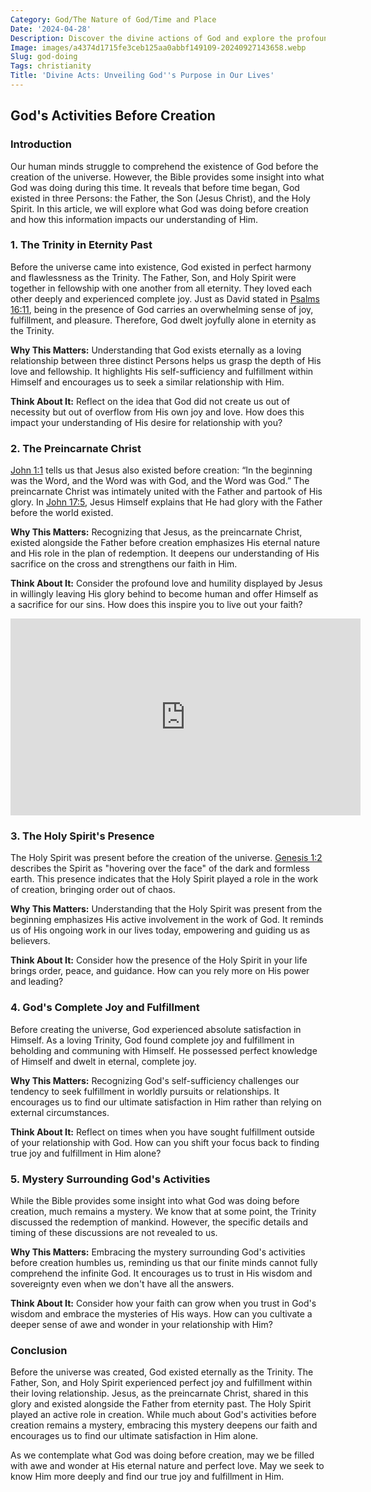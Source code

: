 ```yaml
---
Category: God/The Nature of God/Time and Place
Date: '2024-04-28'
Description: Discover the divine actions of God and explore the profound impact of His interventions in this insightful article. Delve into the mysteries of God's workings and be inspired by His omnipotent presence.
Image: images/a4374d1715fe3ceb125aa0abbf149109-20240927143658.webp
Slug: god-doing
Tags: christianity
Title: 'Divine Acts: Unveiling God''s Purpose in Our Lives'
---
```


## God's Activities Before Creation

### Introduction

Our human minds struggle to comprehend the existence of God before the creation of the universe. However, the Bible provides some insight into what God was doing during this time. It reveals that before time began, God existed in three Persons: the Father, the Son (Jesus Christ), and the Holy Spirit. In this article, we will explore what God was doing before creation and how this information impacts our understanding of Him.

### 1. The Trinity in Eternity Past

Before the universe came into existence, God existed in perfect harmony and flawlessness as the Trinity. The Father, Son, and Holy Spirit were together in fellowship with one another from all eternity. They loved each other deeply and experienced complete joy. Just as David stated in [Psalms 16:11](https://www.bibleref.com/Psalms/16/Psalms-16-11.html), being in the presence of God carries an overwhelming sense of joy, fulfillment, and pleasure. Therefore, God dwelt joyfully alone in eternity as the Trinity.

**Why This Matters:** Understanding that God exists eternally as a loving relationship between three distinct Persons helps us grasp the depth of His love and fellowship. It highlights His self-sufficiency and fulfillment within Himself and encourages us to seek a similar relationship with Him.

**Think About It:** Reflect on the idea that God did not create us out of necessity but out of overflow from His own joy and love. How does this impact your understanding of His desire for relationship with you?

### 2. The Preincarnate Christ

[John 1:1](https://www.bibleref.com/John/1/John-1-1.html) tells us that Jesus also existed before creation: “In the beginning was the Word, and the Word was with God, and the Word was God.” The preincarnate Christ was intimately united with the Father and partook of His glory. In [John 17:5](https://www.bibleref.com/John/17/John-17-5.html), Jesus Himself explains that He had glory with the Father before the world existed.

**Why This Matters:** Recognizing that Jesus, as the preincarnate Christ, existed alongside the Father before creation emphasizes His eternal nature and His role in the plan of redemption. It deepens our understanding of His sacrifice on the cross and strengthens our faith in Him.

**Think About It:** Consider the profound love and humility displayed by Jesus in willingly leaving His glory behind to become human and offer Himself as a sacrifice for our sins. How does this inspire you to live out your faith?


<iframe width="560" height="315" src="https://www.youtube.com/embed/QPywCD-TSd0" frameborder="0" allow="autoplay; encrypted-media" allowfullscreen></iframe>


### 3. The Holy Spirit's Presence

The Holy Spirit was present before the creation of the universe. [Genesis 1:2](https://www.bibleref.com/Genesis/1/Genesis-1-2.html) describes the Spirit as "hovering over the face" of the dark and formless earth. This presence indicates that the Holy Spirit played a role in the work of creation, bringing order out of chaos.

**Why This Matters:** Understanding that the Holy Spirit was present from the beginning emphasizes His active involvement in the work of God. It reminds us of His ongoing work in our lives today, empowering and guiding us as believers.

**Think About It:** Consider how the presence of the Holy Spirit in your life brings order, peace, and guidance. How can you rely more on His power and leading?

### 4. God's Complete Joy and Fulfillment

Before creating the universe, God experienced absolute satisfaction in Himself. As a loving Trinity, God found complete joy and fulfillment in beholding and communing with Himself. He possessed perfect knowledge of Himself and dwelt in eternal, complete joy.

**Why This Matters:** Recognizing God's self-sufficiency challenges our tendency to seek fulfillment in worldly pursuits or relationships. It encourages us to find our ultimate satisfaction in Him rather than relying on external circumstances.

**Think About It:** Reflect on times when you have sought fulfillment outside of your relationship with God. How can you shift your focus back to finding true joy and fulfillment in Him alone?

### 5. Mystery Surrounding God's Activities

While the Bible provides some insight into what God was doing before creation, much remains a mystery. We know that at some point, the Trinity discussed the redemption of mankind. However, the specific details and timing of these discussions are not revealed to us.

**Why This Matters:** Embracing the mystery surrounding God's activities before creation humbles us, reminding us that our finite minds cannot fully comprehend the infinite God. It encourages us to trust in His wisdom and sovereignty even when we don't have all the answers.

**Think About It:** Consider how your faith can grow when you trust in God's wisdom and embrace the mysteries of His ways. How can you cultivate a deeper sense of awe and wonder in your relationship with Him?

### Conclusion

Before the universe was created, God existed eternally as the Trinity. The Father, Son, and Holy Spirit experienced perfect joy and fulfillment within their loving relationship. Jesus, as the preincarnate Christ, shared in this glory and existed alongside the Father from eternity past. The Holy Spirit played an active role in creation. While much about God's activities before creation remains a mystery, embracing this mystery deepens our faith and encourages us to find our ultimate satisfaction in Him alone.

As we contemplate what God was doing before creation, may we be filled with awe and wonder at His eternal nature and perfect love. May we seek to know Him more deeply and find our true joy and fulfillment in Him.
